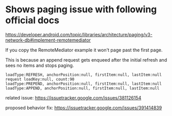 # Shows paging issue with following official docs

https://developer.android.com/topic/libraries/architecture/paging/v3-network-db#implement-remotemediator

If you copy the RemoteMediator example it won't page past the first page.

This is because an append request gets enqueed after the initial refresh and sees no items and stops paging.

```
loadType:REFRESH, anchorPosition:null, firstItem:null, lastItem:null
request loadKey:null, count:90
loadType:PREPEND, anchorPosition:null, firstItem:null, lastItem:null
loadType:APPEND, anchorPosition:null, firstItem:null, lastItem:null
```

related issue: https://issuetracker.google.com/issues/381126154

proposed behavior fix: https://issuetracker.google.com/issues/391414839
